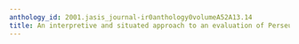 ```yaml
---
anthology_id: 2001.jasis_journal-ir0anthology0volumeA52A13.14
title: An interpretive and situated approach to an evaluation of Perseus digital libraries
---
```

